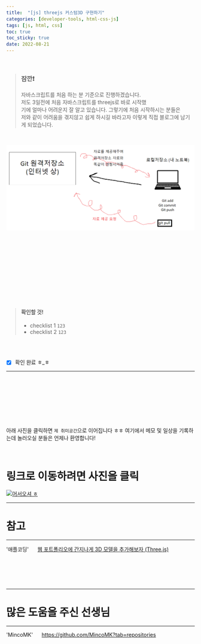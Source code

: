 ```yaml
---
title:  "[js] threejs 커스텀3D 구현하기"
categories: [developer-tools, html-css-js]
tags: [js, html, css]
toc: true
toc_sticky: true
date: 2022-08-21
---
```


<br>

> ### 잠깐❗
>자바스크립트를 처음 하는 분 기준으로 진행하겠습니다.\
>저도 3일전에 처음 자바스크립트를 threejs로 바로 시작했\
>기에 얼마나 어려운지 잘 알고 있습니다. 그렇기에 처음 시작하시는 분들은\
>저와 같이 어려움을 겪지않고 쉽게 하시길 바라고자 이렇게 직접 블로그에 남기\
>게 되었습니다.


<br>


![Desktop View](/assets/img/2022-08-15/1.PNG)
 


<br>
<br>
<br>
<br>
<br>
<br>
<br>
<br>


<br>
<br>

> #### 확인할 것!
> * checklist 1
> `123`
> * checklist 2
> `123`

<br>
<br>

- [x] 확인 완료 ㅎ_ㅎ

***




<br>
<br>
<br>
<br>
<br>
<br>
<br>


아래 사진을 클릭하면 `제 취미공간`으로 이어집니다 ㅎㅎ 여기에서 메모 및 일상을 기록하는데 놀러오실 분들은 언제나 환영합니다!

<br>

# 링크로 이동하려면 사진을 클릭

[![어서오셔 ㅎ](https://encrypted-tbn0.gstatic.com/images?q=tbn:ANd9GcQk-zPB4TCuWRNJVIF0aWgniDPNJgUTdXmILg&usqp=CAU)](https://discord.gg/zkzk5xtm)


---
# 참고
---
'애플코딩' &nbsp;&nbsp;&nbsp;&nbsp;   [웹 포트폴리오에 간지나게 3D 모델을 추가해보자 (Three.js)](https://www.youtube.com/watch?v=CojyGfCMvuU&t=80s)

<br>
<br>
<br>
<br>

---
# 많은 도움을 주신 선생님
---
'MincoMK'    &nbsp;&nbsp;&nbsp;&nbsp;  <https://github.com/MincoMK?tab=repositories>
